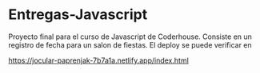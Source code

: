 # Entregas-Javascript

Proyecto final para el curso de Javascript de Coderhouse. Consiste en un registro de fecha para un salon de fiestas. El deploy se puede verificar en 

https://jocular-paprenjak-7b7a1a.netlify.app/index.html
